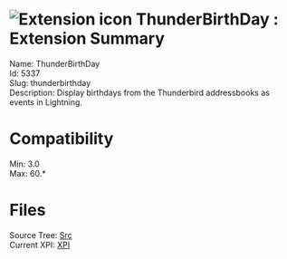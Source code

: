 # ![Extension icon](https://addons.thunderbird.net/user-media/addon_icons/5/5337-64.png?modified=1415412876) ThunderBirthDay : Extension Summary

Name: ThunderBirthDay  
Id: 5337  
Slug: thunderbirthday  
Description: Display birthdays from the Thunderbird addressbooks as events in Lightning.
  

# Compatibility
Min: 3.0  
Max: 60.*  

# Files

Source Tree: [Src](C:/Dev/Thunderbird/ThunderKdB/xall/x60/5337-thunderbirthday/src)  
Current XPI: [XPI](C:/Dev/Thunderbird/ThunderKdB/xall/x60/5337-thunderbirthday/xpi)  



